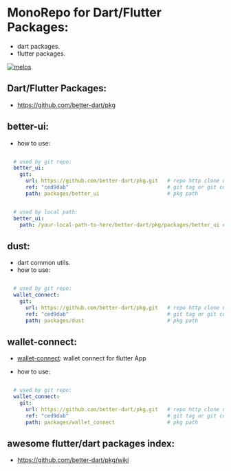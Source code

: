 # MonoRepo for Dart/Flutter Packages:

- dart packages.
- flutter packages.

[![melos](https://img.shields.io/badge/maintained%20with-melos-f700ff.svg?style=flat-square)](https://github.com/invertase/melos)



## Dart/Flutter Packages:

- https://github.com/better-dart/pkg


## better-ui:


- how to use:

```yaml

  # used by git repo:
  better_ui:
    git:
      url: https://github.com/better-dart/pkg.git   # repo http clone url
      ref: "ced9dab"                                # git tag or git commit-id
      path: packages/better_ui                      # pkg path


  # used by local path:
  better_ui:
    path: /your-local-path-to-here/better-dart/pkg/packages/better_ui # local path

```

## dust:

- dart common utils.
- how to use:

```yaml

  # used by git repo:
  wallet_connect:
    git:
      url: https://github.com/better-dart/pkg.git   # repo http clone url
      ref: "ced9dab"                                # git tag or git commit-id
      path: packages/dust                           # pkg path

```




## wallet-connect:


- [wallet-connect](./packages/wallet_connect): wallet connect for flutter App


- how to use:

```yaml

  # used by git repo:
  wallet_connect:
    git:
      url: https://github.com/better-dart/pkg.git   # repo http clone url
      ref: "ced9dab"                                # git tag or git commit-id
      path: packages/wallet_connect                 # pkg path


```


## awesome flutter/dart packages index:

- https://github.com/better-dart/pkg/wiki



